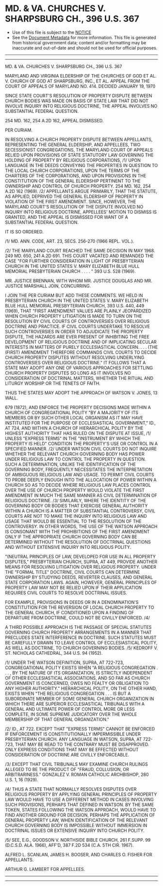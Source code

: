 ---
---

# MD. & VA. CHURCHES V. SHARPSBURG CH., 396 U.S. 367

* Use of this file is subject to the [NOTICE](https://github.com/publicdocs/notice/blob/master/NOTICE)
* See the [Document Metadata](../../../) for more information.
  This file is generated from historical government data; content and/or formatting may be inaccurate and out-of-date and should not be used for official purposes.

----------
----------

MD. & VA. CHURCHES V. SHARPSBURG CH., 396 U.S. 367

MARYLAND AND VIRGINIA ELDERSHIP OF THE CHURCHES OF GOD ET AL. V. CHURCH OF GOD AT SHARPSBURG, INC., ET AL. APPEAL FROM THE COURT OF APPEALS OF MARYLAND NO. 414.  DECIDED JANUARY 19, 1970

SINCE STATE COURT'S RESOLUTION OF PROPERTY DISPUTE BETWEEN CHURCH BODIES WAS MADE ON BASIS OF STATE LAW THAT DID NOT INVOLVE INQUIRY INTO RELIGIOUS DOCTRINE, THE APPEAL INVOLVES NO SUBSTANTIAL FEDERAL QUESTION.

254 MD. 162, 254 A.2D 162, APPEAL DISMISSED.

PER CURIAM.

IN RESOLVING A CHURCH PROPERTY DISPUTE BETWEEN APPELLANTS, REPRESENTING THE GENERAL ELDERSHIP, AND APPELLEES, TWO SECESSIONIST CONGREGATIONS, THE MARYLAND COURT OF APPEALS RELIED UPON PROVISIONS OF STATE STATUTORY LAW GOVERNING THE HOLDING OF PROPERTY BY RELIGIOUS CORPORATIONS, /1/  UPON LANGUAGE IN THE DEEDS CONVEYING THE PROPERTIES IN QUESTION TO THE LOCAL CHURCH CORPORATIONS, UPON THE TERMS OF THE CHARTERS OF THE CORPORATIONS, AND UPON PROVISIONS IN THE CONSTITUTION OF THE GENERAL ELDERSHIP PERTINENT TO THE OWNERSHIP AND CONTROL OF CHURCH PROPERTY.  254 MD. 162, 254 A.2D 162 (1969).  /2/  APPELLANTS ARGUE PRIMARILY, THAT THE STATUTE, AS APPLIED, DEPRIVED THE GENERAL ELDERSHIP OF PROPERTY IN VIOLATION OF THE FIRST AMENDMENT.  SINCE, HOWEVER, THE MARYLAND COURT'S RESOLUTION OF THE DISPUTE INVOLVED NO INQUIRY INTO RELIGIOUS DOCTRINE, APPELLEES' MOTION TO DISMISS IS GRANTED, AND THE APPEAL IS DISMISSED FOR WANT OF A SUBSTANTIAL FEDERAL QUESTION.

IT IS SO ORDERED.

/1/  MD. ANN. CODE, ART. 23, SECS. 256-270 (1966 REPL.  VOL.).

/2/  THE MARYLAND COURT REACHED THE SAME DECISION IN MAY 1968.  249 MD. 650, 241 A.2D 691.  THIS COURT VACATED AND REMANDED THE CASE "FOR FURTHER CONSIDERATION IN LIGHT OF PRESBYTERIAN CHURCH IN THE UNITED STATES V. MARY ELIZABETH BLUE HULL MEMORIAL PRESBYTERIAN CHURCH . . . . "  393 U.S. 528 (1969).

MR. JUSTICE BRENNAN, WITH WHOM MR. JUSTICE DOUGLAS AND MR. JUSTICE MARSHALL JOIN, CONCURRING.

I JOIN THE PER CURIAM BUT ADD THESE COMMENTS.  WE HELD IN PRESBYTERIAN CHURCH IN THE UNITED STATES V. MARY ELIZABETH BLUE HULL MEMORIAL PRESBYTERIAN CHURCH, 393 U.S. 440, 449 (1969), THAT "FIRST AMENDMENT VALUES ARE PLAINLY JEOPARDIZED WHEN CHURCH PROPERTY LITIGATION IS MADE TO TURN ON THE RESOLUTION BY CIVIL COURTS OF CONTROVERSIES OVER RELIGIOUS DOCTRINE AND PRACTICE.  IF CIVIL COURTS UNDERTAKE TO RESOLVE SUCH CONTROVERSIES IN ORDER TO ADJUDICATE THE PROPERTY DISPUTE, THE HAZARDS ARE EVER PRESENT OF INHIBITING THE FREE DEVELOPMENT OF RELIGIOUS DOCTRINE AND OF IMPLICATING SECULAR INTERESTS IN MATTERS OF PURELY ECCLESIASTICAL CONCERN.  . . . (THE (FIRST) AMENDMENT THEREFORE COMMANDS CIVIL COURTS TO DECIDE CHURCH PROPERTY DISPUTES WITHOUT RESOLVING UNDERLYING CONTROVERSIES OVER RELIGIOUS DOCTRINE."  IT FOLLOWS THAT A STATE MAY ADOPT ANY ONE OF VARIOUS APPROACHES FOR SETTLING CHURCH PROPERTY DISPUTES SO LONG AS IT INVOLVES NO CONSIDERATION OF DOCTRINAL MATTERS, WHETHER THE RITUAL AND LITURGY WORSHIP OR THE TENETS OF FAITH.

THUS THE STATES MAY ADOPT THE APPROACH OF WATSON V. JONES, 13 WALL.

679 (1872), AND ENFORCE THE PROPERTY DECISIONS MADE WITHIN A CHURCH OF CONGREGATIONAL POLITY "BY A MAJORITY OF ITS MEMBERS OR BY SUCH OTHER LOCAL ORGANISM AS IT MAY HAVE INSTITUTED FOR THE PURPOSE OF ECCLESIASTICAL GOVERNMENT," ID., AT 724, AND WITHIN A CHURCH OF HIERARCHICAL POLITY BY THE HIGHEST AUTHORITY THAT HAS RULED ON THE DISPUTE AT ISSUE, /1/ UNLESS "EXPRESS TERMS" IN THE "INSTRUMENT BY WHICH THE PROPERTY IS HELD" CONDITION THE PROPERTY'S USE OR CONTROL IN A SPECIFIED MANNER.  /2/  UNDER WATSON CIVIL COURTS DO NOT INQUIRE WHETHER THE RELEVANT CHURCH GOVERNING BODY HAS POWER UNDER RELIGIOUS LAW TO CONTROL THE PROPERTY IN QUESTION.  SUCH A DETERMINATION, UNLIKE THE IDENTIFICATION OF THE GOVERNING BODY, FREQUENTLY NECESSITATES THE INTERPRETATION OF AMBIGUOUS RELIGIOUS LAW AND USAGE.  TO PERMIT CIVIL COURTS TO PROBE DEEPLY ENOUGH INTO THE ALLOCATION OF POWER WITHIN A CHURCH SO AS TO DECIDE WHERE RELIGIOUS LAW PLACES CONTROL OVER THE USE OF CHURCH PROPERTY WOULD VIOLATE THE FIRST AMENDMENT IN MUCH THE SAME MANNER AS CIVIL DETERMINATION OF RELIGIOUS DOCTRINE.  /3/  SIMILARLY, WHERE THE IDENTITY OF THE GOVERNING BODY OR BODIES THAT EXERCISE GENERAL AUTHORITY WITHIN A CHURCH IS A MATTER OF SUBSTANTIAL CONTROVERSY, CIVIL COURTS ARE NOT TO MAKE THE INQUIRY INTO RELIGIOUS LAW AND USAGE THAT WOULD BE ESSENTIAL TO THE RESOLUTION OF THE CONTROVERSY.  IN OTHER WORDS, THE USE OF THE WATSON APPROACH IS CONSONANT WITH THE PROHIBITIONS OF THE FIRST AMENDMENT ONLY IF THE APPROPRIATE CHURCH GOVERNING BODY CAN BE DETERMINED WITHOUT THE RESOLUTION OF DOCTRINAL QUESTIONS AND WITHOUT EXTENSIVE INQUIRY INTO RELIGIOUS POLITY.

"(NEUTRAL PRINCIPLES OF LAW, DEVELOPED FOR USE IN ALL PROPERTY DISPUTES," PRESBYTERIAN CHURCH, SUPRA, AT 449, PROVIDE ANOTHER MEANS FOR RESOLVING LITIGATION OVER RELIGIOUS PROPERTY.  UNDER THE "FORMAL TITLE" DOCTRINE, CIVIL COURTS CAN DETERMINE OWNERSHIP BY STUDYING DEEDS, REVERTER CLAUSES, AND GENERAL STATE CORPORATION LAWS.  AGAIN, HOWEVER, GENERAL PRINCIPLES OF PROPERTY LAW MAY NOT BE RELIED UPON IF THEIR APPLICATION REQUIRES CIVIL COURTS TO RESOLVE DOCTRINAL ISSUES.

FOR EXAMPLE, PROVISIONS IN DEEDS OR IN A DENOMINATION'S CONSTITUTION FOR THE REVERSION OF LOCAL CHURCH PROPERTY TO THE GENERAL CHURCH, IF CONDITIONED UPON A FINDING OF DEPARTURE FROM DOCTRINE, COULD NOT BE CIVILLY ENFORCED.  /4/

A THIRD POSSIBLE APPROACH IS THE PASSAGE OF SPECIAL STATUTES GOVERNING CHURCH PROPERTY ARRANGEMENTS IN A MANNER THAT PRECLUDES STATE INTERFERENCE IN DOCTRINE.  SUCH STATUTES MUST BE CAREFULLY DRAWN TO LEAVE CONTROL OF ECCLESIASTICAL POLITY, AS WELL AS DOCTRINE, TO CHURCH GOVERNING BODIES.  /5/  KEDROFF V. ST. NICHOLAS CATHEDRAL, 344 U.S. 94 (1952).

/1/  UNDER THE WATSON DEFINITION, SUPRA, AT 722-723, CONGREGATIONAL POLITY EXISTS WHEN "A RELIGIOUS CONGREGATION . . . , BY THE NATURE OF ITS ORGANIZATION, IS STRICTLY INDEPENDENT OF OTHER ECCLESIASTICAL ASSOCIATIONS, AND SO FAR AS CHURCH GOVERNMENT IS CONCERNED, OWES NO FEALTY OR OBLIGATION TO ANY HIGHER AUTHORITY."  HIERARCHICAL POLITY, ON THE OTHER HAND, EXISTS WHEN "THE RELIGIOUS CONGREGATION . . . IS BUT A SUBORDINATE MEMBER OF SOME GENERAL CHURCH ORGANIZATION IN WHICH THERE ARE SUPERIOR ECCLESIASTICAL TRIBUNALS WITH A GENERAL AND ULTIMATE POWER OF CONTROL MORE OR LESS COMPLETE, IN SOME SUPREME JUDICATORY OVER THE WHOLE MEMBERSHIP OF THAT GENERAL ORGANIZATION."

/2/  ID., AT 722.  EXCEPT THAT "EXPRESS TERMS" CANNOT BE ENFORCED IF ENFORCEMENT IS CONSTITUTIONALLY IMPERMISSIBLE UNDER PRESBYTERIAN CHURCH.  ANY LANGUAGE IN WATSON, SUPRA, AT 722-723, THAT MAY BE READ TO THE CONTRARY MUST BE DISAPPROVED.  ONLY EXPRESS CONDITIONS THAT MAY BE EFFECTED WITHOUT CONSIDERATION OF DOCTRINE ARE CIVILLY ENFORCEABLE.

/3/  EXCEPT THAT CIVIL TRIBUNALS MAY EXAMINE CHURCH RULINGS ALLEGED TO BE THE PRODUCT OF "FRAUD, COLLUSION, OR ARBITRARINESS."  GONZALEZ V. ROMAN CATHOLIC ARCHBISHOP, 280 U.S. 1, 16 (1929).

/4/  THUS A STATE THAT NORMALLY RESOLVES DISPUTES OVER RELIGIOUS PROPERTY BY APPLYING GENERAL PRINCIPLES OF PROPERTY LAW WOULD HAVE TO USE A DIFFERENT METHOD IN CASES INVOLVING SUCH PROVISIONS, PERHAPS THAT DEFINED IN WATSON.  BY THE SAME TOKEN, STATES FOLLOWING THE WATSON APPROACH, WOULD HAVE TO FIND ANOTHER GROUND FOR DECISION, PERHAPS THE APPLICATION OF GENERAL PROPERTY LAW, WHEN IDENTIFICATION OF THE RELEVANT CHURCH GOVERNING BODY IS IMPOSSIBLE WITHOUT IMMERSION IN DOCTRINAL ISSUES OR EXTENSIVE INQUIRY INTO CHURCH POLITY.

/5/  SEE, E.G., GOODSON V. NORTHSIDE BIBLE CHURCH, 261 F.SUPP.  99 (D.C.S.D. ALA. 1966), AFF'D, 387 F.2D 534 (C.A. 5TH CIR. 1967).

ALFRED L. SCANLAN, JAMES H. BOOSER, AND CHARLES O. FISHER FOR APPELLANTS.

ARTHUR G. LAMBERT FOR APPELLEES.


----------
----------

